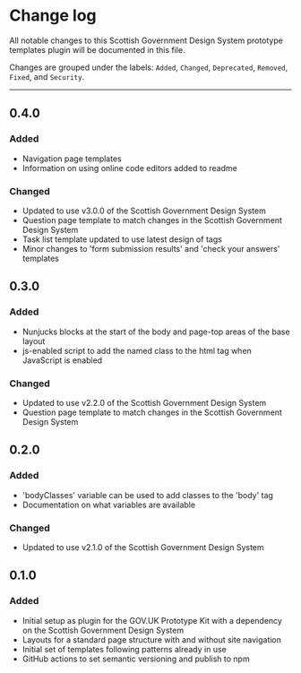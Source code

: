 # Change log

All notable changes to this Scottish Government Design System prototype templates plugin will be documented in this file.

Changes are grouped under the labels: `Added`, `Changed`, `Deprecated`, 
`Removed`, `Fixed`, and `Security`.

---
## 0.4.0
### Added
- Navigation page templates
- Information on using online code editors added to readme
### Changed
- Updated to use v3.0.0 of the Scottish Government Design System
- Question page template to match changes in the Scottish Government Design System
- Task list template updated to use latest design of tags
- Minor changes to 'form submission results' and 'check your answers' templates

## 0.3.0
### Added
- Nunjucks blocks at the start of the body and page-top areas of the base layout
- js-enabled script to add the named class to the html tag when JavaScript is enabled
### Changed
- Updated to use v2.2.0 of the Scottish Government Design System
- Question page template to match changes in the Scottish Government Design System

## 0.2.0
### Added
- 'bodyClasses' variable can be used to add classes to the 'body' tag
- Documentation on what variables are available
### Changed
- Updated to use v2.1.0 of the Scottish Government Design System

## 0.1.0
### Added
- Initial setup as plugin for the GOV.UK Prototype Kit with a dependency on the Scottish Government Design System
- Layouts for a standard page structure with and without site navigation
- Initial set of templates following patterns already in use
- GitHub actions to set semantic versioning and publish to npm